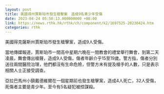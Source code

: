 ```yaml
---
layout: post
title: 美國得州賈斯珀市發生槍擊案　造成9名青少年受傷
date: 2023-04-24 05:50:13.000000000 +08:00
link: https://news.rthk.hk/rthk/ch/component/k2/1697525-20230424.htm
categories: rthk
---
```


美國得克薩斯州賈斯珀市發生槍擊案，造成9人受傷。

當地傳媒報道，賈斯珀市一間高中星期六晚在一間教會的禮堂舉行舞會，到第二天凌晨，舞會傳出槍聲，造成9人受傷，傷者年齡介乎15至19歲。警方指，傷者分別送往兩間醫院治理，他們都沒有生命危險，但警方未有提及槍手的人數，只是表示相關人士正接受調查。

亞拉巴馬州小鎮戴德維爾在一個星期前也發生槍擊案，造成4人死亡，32人受傷，死傷者主要是青少年。至今有5名疑犯被控謀殺。
